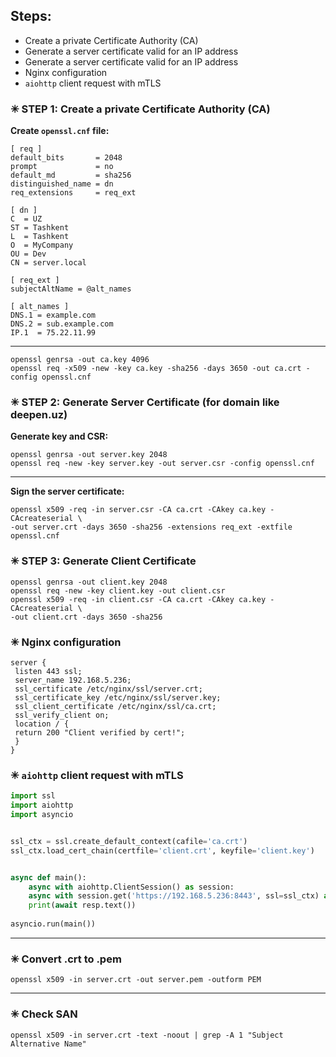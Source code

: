 ## Steps:
- Create a private Certificate Authority (CA)
- Generate a server certificate valid for an IP address
- Generate a server certificate valid for an IP address
- Nginx configuration
- `aiohttp` client request with mTLS
### ✳ STEP 1: Create a private Certificate Authority (CA)
**Create `openssl.cnf` file:**

```text
[ req ]
default_bits       = 2048
prompt             = no
default_md         = sha256
distinguished_name = dn
req_extensions     = req_ext

[ dn ]
C  = UZ
ST = Tashkent
L  = Tashkent
O  = MyCompany
OU = Dev
CN = server.local

[ req_ext ]
subjectAltName = @alt_names

[ alt_names ]
DNS.1 = example.com
DNS.2 = sub.example.com
IP.1  = 75.22.11.99
```
---
```shell
openssl genrsa -out ca.key 4096
openssl req -x509 -new -key ca.key -sha256 -days 3650 -out ca.crt -config openssl.cnf
```

### ✳ STEP 2: Generate Server Certificate (for domain like deepen.uz)
**Generate key and CSR:**
```shell
openssl genrsa -out server.key 2048
openssl req -new -key server.key -out server.csr -config openssl.cnf
```
---
**Sign the server certificate:**
```shell
openssl x509 -req -in server.csr -CA ca.crt -CAkey ca.key -CAcreateserial \
-out server.crt -days 3650 -sha256 -extensions req_ext -extfile openssl.cnf
```
### ✳ STEP 3: Generate Client Certificate
```shell
openssl genrsa -out client.key 2048
openssl req -new -key client.key -out client.csr
openssl x509 -req -in client.csr -CA ca.crt -CAkey ca.key -CAcreateserial \
-out client.crt -days 3650 -sha256
```
### ✳ Nginx configuration
```
server {
 listen 443 ssl;
 server_name 192.168.5.236;
 ssl_certificate /etc/nginx/ssl/server.crt;
 ssl_certificate_key /etc/nginx/ssl/server.key;
 ssl_client_certificate /etc/nginx/ssl/ca.crt;
 ssl_verify_client on;
 location / {
 return 200 "Client verified by cert!";
 }
}
```
### ✳ `aiohttp` client request with mTLS
```python
import ssl
import aiohttp
import asyncio


ssl_ctx = ssl.create_default_context(cafile='ca.crt')
ssl_ctx.load_cert_chain(certfile='client.crt', keyfile='client.key')


async def main():
    async with aiohttp.ClientSession() as session:
    async with session.get('https://192.168.5.236:8443', ssl=ssl_ctx) as resp:
    print(await resp.text())
    
asyncio.run(main())
```
---
### ✳ Convert .crt to .pem
```shell
openssl x509 -in server.crt -out server.pem -outform PEM
```
---
### ✳ Check SAN
```shell
openssl x509 -in server.crt -text -noout | grep -A 1 "Subject Alternative Name"
```
